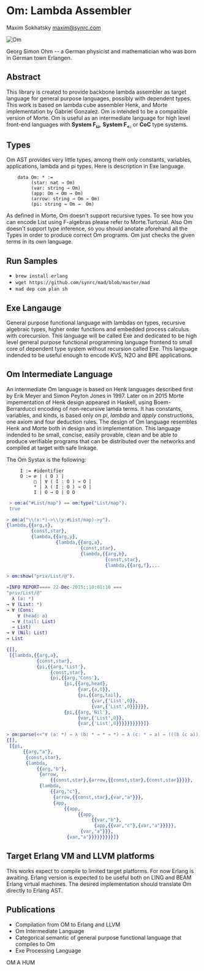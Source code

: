 Om: Lambda Assembler
====================

Maxim Sokhatsky maxim@synrc.com

![Om](http://upload.wikimedia.org/wikipedia/commons/thumb/2/2a/Georg_Simon_Ohm3.jpg/200px-Georg_Simon_Ohm3.jpg)

Georg Simon Ohm -- a German physicist and mathematician who was born in German town Erlangen.

Abstract
--------

This library is created to provide backbone lambda assembler as target language for
general purpose languages, possibly with dependent types. This work is based on lambda
cube assembler Henk, and Morte implementation by Gabriel Gonzalez. Om is intended
to be a compatible version of Morte. Om is useful as an intermediate language for
high level front-end languages with <b>System F<sub>ω<sub></b>, <b>System F<sub>&lt;:</sub></b> or
<b>CoC</b> type systems.

Types
-----

Om AST provides very little types, among them only constants, variables, applications, lambda and pi types.
Here is description in Exe language.

```
    data Om: * :=
         (star: nat → Om)
         (var: string → Om)
         (app: Om → Om → Om)
         (arrow: string → Om → Om)
         (pi: string → Om →  Om)
```

As defined in Morte, Om doesn't support recursive types. To see how you can encode List
using F-algebras please refer to Morte.Turtorial. Also Om doesn't support type inference,
so you should anotate aforehand all the Types in order to produce correct Om programs.
Om just checks the given terms in its own language.

Run Samples
-----------

* `brew install erlang`
* `wget https://github.com/synrc/mad/blob/master/mad`
*  `mad dep com plan sh`


Exe Langauge
------------

   General purpose functional language with lambdas on types, recursive algebraic types,
   higher order functions and embedded process calculus with corecursion. This language will be called
   Exe and dedicated to be high level general purpose functional programming language frontend to small core
   of dependent type system without recursion called Exe. This language indended to be useful
   enough to encode KVS, N2O and BPE applications.

Om Intermediate Language
------------------------

   An intermediate Om language is based on Henk languages described first
   by Erik Meyer and Simon Peyton Jones in 1997. Later on in 2015 Morte impementation
   of Henk design appeared in Haskell, using Boem-Berrarducci encoding of non-recursive lamda terms.
   It has constants, variables, and kinds, is based only on *pi*, *lambda* and *apply* constructions,
   one axiom and four deduction rules. The design of Om language resembles Henk and Morte both in design
   and in implementation. This language indended to be small, concise, easily provable, clean and be able
   to produce verifiable programs that can be distributed over the networks and compiled at target with
   safe linkage.

   The Om Systax is the following:

```
     I := #identifier
     O := ∅ | ( O ) |
          □ | ∀ ( I : O ) → O |
          * | λ ( I : O ) → O |
          I | O → O | O O
```

```erlang
 > om:a("#List/map") == om:type("List/map").
 true

> om:a("\\(x:*)->\\(y:#List/map)->y").
{lambda,{{arg,x},
         {const,star},
         {lambda,{{arg,y},
                  {lambda,{{arg,a},
                           {const,star},
                           {lambda,{{arg,b},
                                    {const,star},
                                    {lambda,{{arg,f},...

> om:show("priv/List/@").

=INFO REPORT==== 22-Dec-2015::10:01:10 ===
"priv/List/@"
  λ (a: *)
→ ∀ (List: *)
→ ∀ (Cons:
    ∀ (head: a)
  → ∀ (tail: List)
  → List)
→ ∀ (Nil: List)
→ List

{[],
 [{lambda,{{arg,a},
           {const,star},
           {pi,{{arg,'List'},
                {const,star},
                {pi,{{arg,'Cons'},
                     {pi,{{arg,head},
                          {var,{a,0}},
                          {pi,{{arg,tail},
                               {var,{'List',0}},
                               {var,{'List',0}}}}}},
                     {pi,{{arg,'Nil'},
                          {var,{'List',0}},
                          {var,{'List',0}}}}}}}}}}]}

> om:parse(<<"∀ (a: *) → λ (b: * → * → *) → λ (c: * → a) → (((b (c a)) a) a))"/utf8>>).
{[],
 [{pi,
      {{arg,"a"},
       {const,star},
       {lambda,
           {{arg,"b"},
            {arrow,
                {{const,star},{arrow,{{const,star},{const,star}}}}},
            {lambda,
                {{arg,"c"},
                 {arrow,{{const,star},{var,"a"}}},
                 {app,
                     {{app,
                          {{app,
                               {{var,"b"},
                                {app,{{var,"c"},{var,"a"}}}}},
                           {var,"a"}}},
                      {var,"a"}}}}}}}}}]}
```

Target Erlang VM and LLVM platforms
-----------------------------------

   This works expect to compile to limited target platforms. For now Erlang is awaiting.
   Erlang version is expected to be useful both on LING and BEAM Erlang virtual machines.
   The desired implementation should translate Om directly to Erlang AST.

Publications
------------

* Compilation from OM to Erlang and LLVM
* Om Intermediate Language
* Categorical semantic of general purpose functional language that compiles to Om
* Exe Processing Language

OM A HUM

